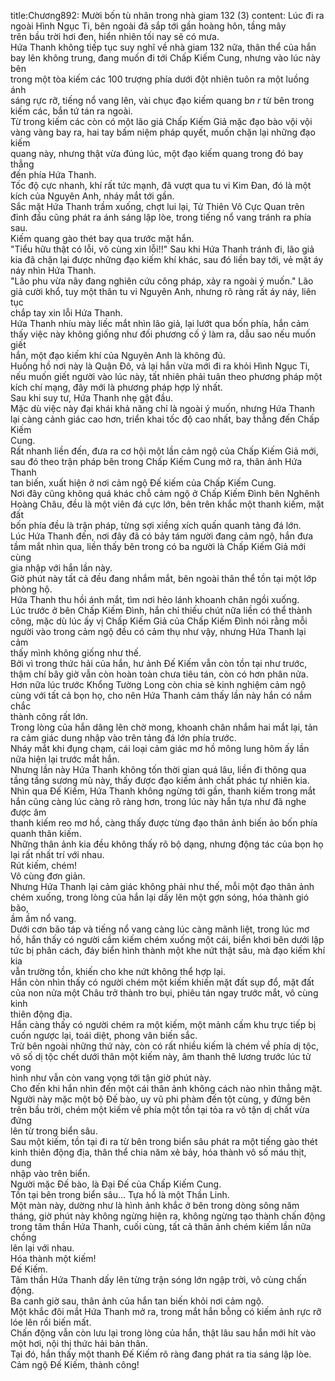 title:Chương892: Mười bốn tù nhân trong nhà giam 132 (3)
content:
Lúc đi ra ngoài Hình Ngục Ti, bên ngoài đã sắp tới gần hoàng hôn, tầng mây<br>trên bầu trời hơi đen, hiển nhiên tối nay sẽ có mưa.<br>Hứa Thanh không tiếp tục suy nghĩ về nhà giam 132 nữa, thân thể của hắn<br>bay lên không trung, đang muốn đi tới Chấp Kiếm Cung, nhưng vào lúc này bên<br>trong một tòa kiếm các 100 trượng phía dưới đột nhiên tuôn ra một luồng ánh<br>sáng rực rỡ, tiếng nổ vang lên, vài chục đạo kiếm quang b*n r* từ bên trong<br>kiếm các, bắn tứ tán ra ngoài.<br>Từ trong kiếm các còn có một lão giả Chấp Kiếm Giả mặc đạo bào vội vội<br>vàng vàng bay ra, hai tay bấm niệm pháp quyết, muốn chặn lại những đạo kiếm<br>quang này, nhưng thật vừa đúng lúc, một đạo kiếm quang trong đó bay thẳng<br>đến phía Hứa Thanh.<br>Tốc độ cực nhanh, khí rất tức mạnh, đã vượt qua tu vi Kim Đan, đó là một<br>kích của Nguyên Anh, nháy mắt tới gần.<br>Sắc mặt Hứa Thanh trầm xuống, chợt lui lại, Tử Thiên Vô Cực Quan trên<br>đỉnh đầu cũng phát ra ánh sáng lập lòe, trong tiếng nổ vang tránh ra phía sau.<br>Kiếm quang gào thét bay qua trước mặt hắn.<br>"Tiểu hữu thật có lỗi, vô cùng xin lỗi!!" Sau khi Hứa Thanh tránh đi, lão giả<br>kia đã chặn lại được những đạo kiếm khí khác, sau đó liền bay tới, vẻ mặt áy<br>náy nhìn Hứa Thanh.<br>"Lão phu vừa nãy đang nghiên cứu công pháp, xảy ra ngoài ý muốn." Lão<br>giả cười khổ, tuy một thân tu vi Nguyên Anh, nhưng rõ ràng rất áy náy, liên tục<br>chắp tay xin lỗi Hứa Thanh.<br>Hứa Thanh nhíu mày liếc mắt nhìn lão giả, lại lướt qua bốn phía, hắn cảm<br>thấy việc này không giống như đối phương cố ý làm ra, dẫu sao nếu muốn giết<br>hắn, một đạo kiếm khí của Nguyên Anh là không đủ.<br>Huống hồ nơi này là Quận Đô, vả lại hắn vừa mới đi ra khỏi Hình Ngục Ti,<br>nếu muốn giết người vào lúc này, tất nhiên phải tuân theo phương pháp một<br>kích chí mạng, đây mới là phương pháp hợp lý nhất.<br>Sau khi suy tư, Hứa Thanh nhẹ gật đầu.<br>Mặc dù việc này đại khái khả năng chỉ là ngoài ý muốn, nhưng Hứa Thanh<br>lại càng cảnh giác cao hơn, triển khai tốc độ cao nhất, bay thẳng đến Chấp Kiếm<br>Cung.<br>Rất nhanh liền đến, đưa ra cơ hội một lần cảm ngộ của Chấp Kiếm Giả mới,<br>sau đó theo trận pháp bên trong Chấp Kiếm Cung mở ra, thân ảnh Hứa Thanh<br>tan biến, xuất hiện ở nơi cảm ngộ Đế kiếm của Chấp Kiếm Cung.<br>Nơi đây cũng không quá khác chỗ cảm ngộ ở Chấp Kiếm Đình bên Nghênh<br>Hoàng Châu, đều là một viên đá cực lớn, bên trên khắc một thanh kiếm, mặt đất<br>bốn phía đều là trận pháp, từng sợi xiềng xích quấn quanh tảng đá lớn.<br>Lúc Hứa Thanh đến, nơi đây đã có bảy tám người đang cảm ngộ, hắn đưa<br>tầm mắt nhìn qua, liền thấy bên trong có ba người là Chấp Kiếm Giả mới cùng<br>gia nhập với hắn lần này.<br>Giờ phút này tất cả đều đang nhắm mắt, bên ngoài thân thể tồn tại một lớp<br>phòng hộ.<br>Hứa Thanh thu hồi ánh mắt, tìm nơi hẻo lánh khoanh chân ngồi xuống.<br>Lúc trước ở bên Chấp Kiếm Đình, hắn chỉ thiếu chút nữa liền có thể thành<br>công, mặc dù lúc ấy vị Chấp Kiếm Giả của Chấp Kiếm Đình nói rằng mỗi<br>người vào trong cảm ngộ đều có cảm thụ như vậy, nhưng Hứa Thanh lại cảm<br>thấy mình không giống như thế.<br>Bởi vì trong thức hải của hắn, hư ảnh Đế Kiếm vẫn còn tồn tại như trước,<br>thậm chí bây giờ vẫn còn hoàn toàn chưa tiêu tán, còn có hơn phân nửa.<br>Hơn nữa lúc trước Khổng Tường Long còn chia sẻ kinh nghiệm cảm ngộ<br>cùng với tất cả bọn họ, cho nên Hứa Thanh cảm thấy lần này hắn có nắm chắc<br>thành công rất lớn.<br>Trong lòng của hắn dâng lên chờ mong, khoanh chân nhắm hai mắt lại, tản<br>ra cảm giác dung nhập vào trên tảng đá lớn phía trước.<br>Nháy mắt khi đụng chạm, cái loại cảm giác mơ hồ mông lung hôm ấy lần<br>nữa hiện lại trước mắt hắn.<br>Nhưng lần này Hứa Thanh không tốn thời gian quá lâu, liền đi thông qua<br>tầng tầng sương mù này, thấy được đạo kiếm ảnh chất phác tự nhiên kia.<br>Nhìn qua Đế Kiếm, Hứa Thanh không ngừng tới gần, thanh kiếm trong mắt<br>hắn cũng càng lúc càng rõ ràng hơn, trong lúc này hắn tựa như đã nghe được âm<br>thanh kiếm reo mơ hồ, càng thấy được từng đạo thân ảnh biến ảo bốn phía<br>quanh thân kiếm.<br>Những thân ảnh kia đều không thấy rõ bộ dạng, nhưng động tác của bọn họ<br>lại rất nhất trí với nhau.<br>Rút kiếm, chém!<br>Vô cùng đơn giản.<br>Nhưng Hứa Thanh lại cảm giác không phải như thế, mỗi một đạo thân ảnh<br>chém xuống, trong lòng của hắn lại dấy lên một gợn sóng, hóa thành gió bão,<br>ầm ầm nổ vang.<br>Dưới cơn bão táp và tiếng nổ vang càng lúc càng mãnh liệt, trong lúc mơ<br>hồ, hắn thấy có người cầm kiếm chém xuống một cái, biển khơi bên dưới lập<br>tức bị phân cách, đáy biển hình thành một khe nứt thật sâu, mà đạo kiếm khí kia<br>vẫn trường tồn, khiến cho khe nứt không thể hợp lại.<br>Hắn còn nhìn thấy có người chém một kiếm khiến mặt đất sụp đổ, mặt đất<br>của non nửa một Châu trở thành tro bụi, phiêu tán ngay trước mắt, vô cùng kinh<br>thiên động địa.<br>Hắn càng thấy có người chém ra một kiếm, một mảnh cấm khu trực tiếp bị<br>cuốn ngược lại, toái diệt, phong vân biến sắc.<br>Trừ bên ngoài những thứ này, còn có rất nhiều kiếm là chém về phía dị tộc,<br>vô số dị tộc chết dưới thân một kiếm này, âm thanh thê lương trước lúc tử vong<br>hình như vẫn còn vang vọng tới tận giờ phút này.<br>Cho đến khi hắn nhìn đến một cái thân ảnh không cách nào nhìn thẳng mặt.<br>Người này mặc một bộ Đế bào, uy vũ phi phàm đến tột cùng, y đứng bên<br>trên bầu trời, chém một kiếm về phía một tồn tại tỏa ra vô tận dị chất vừa đứng<br>lên từ trong biển sâu.<br>Sau một kiếm, tồn tại đi ra từ bên trong biển sâu phát ra một tiếng gào thét<br>kinh thiên động địa, thân thể chia năm xẻ bảy, hóa thành vô số máu thịt, dung<br>nhập vào trên biển.<br>Người mặc Đế bào, là Đại Đế của Chấp Kiếm Cung.<br>Tồn tại bên trong biển sâu... Tựa hồ là một Thần Linh.<br>Một màn này, dường như là hình ảnh khắc ở bên trong dòng sông năm<br>tháng, giờ phút này không ngừng hiện ra, không ngừng tạo thành chấn động<br>trong tâm thần Hứa Thanh, cuối cùng, tất cả thân ảnh chém kiếm lần nữa chồng<br>lên lại với nhau.<br>Hóa thành một kiếm!<br>Đế Kiếm.<br>Tâm thần Hứa Thanh dấy lên từng trận sóng lớn ngập trời, vô cùng chấn<br>động.<br>Ba canh giờ sau, thân ảnh của hắn tan biến khỏi nơi cảm ngộ.<br>Một khắc đôi mắt Hứa Thanh mở ra, trong mắt hắn bỗng có kiếm ảnh rực rỡ<br>lóe lên rồi biến mất.<br>Chấn động vẫn còn lưu lại trong lòng của hắn, thật lâu sau hắn mới hít vào<br>một hơi, nội thị thức hải bản thân.<br>Tại đó, hắn thấy một thanh Đế Kiếm rõ ràng đang phát ra tia sáng lập lòe.<br>Cảm ngộ Đế Kiếm, thành công!